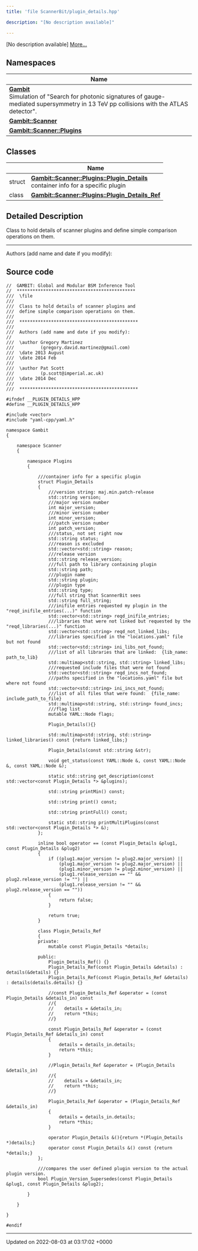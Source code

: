 ```yaml
---
title: 'file ScannerBit/plugin_details.hpp'

description: "[No description available]"

---
```







[No description available] [More...](#detailed-description)

## Namespaces

| Name           |
| -------------- |
| **[Gambit](/documentation/code/colliderbit_development/namespaces/namespacegambit/)** <br>Simulation of "Search for photonic signatures of gauge-mediated supersymmetry in 13 TeV pp collisions with the ATLAS detector".  |
| **[Gambit::Scanner](/documentation/code/colliderbit_development/namespaces/namespacegambit_1_1scanner/)**  |
| **[Gambit::Scanner::Plugins](/documentation/code/colliderbit_development/namespaces/namespacegambit_1_1scanner_1_1plugins/)**  |

## Classes

|                | Name           |
| -------------- | -------------- |
| struct | **[Gambit::Scanner::Plugins::Plugin_Details](/documentation/code/colliderbit_development/classes/structgambit_1_1scanner_1_1plugins_1_1plugin__details/)** <br>container info for a specific plugin  |
| class | **[Gambit::Scanner::Plugins::Plugin_Details_Ref](/documentation/code/colliderbit_development/classes/classgambit_1_1scanner_1_1plugins_1_1plugin__details__ref/)**  |

## Detailed Description


Class to hold details of scanner plugins and define simple comparison operations on them.



------------------

Authors (add name and date if you modify): 




## Source code

```
//  GAMBIT: Global and Modular BSM Inference Tool
//  *********************************************
///  \file
///
///  Class to hold details of scanner plugins and
///  define simple comparison operations on them. 
///
///  *********************************************
///
///  Authors (add name and date if you modify):
//
///  \author Gregory Martinez
///          (gregory.david.martinez@gmail.com)
///  \date 2013 August
///  \date 2014 Feb
///
///  \author Pat Scott
///          (p.scott@imperial.ac.uk)   
///  \date 2014 Dec
///
///  *********************************************

#ifndef __PLUGIN_DETAILS_HPP
#define __PLUGIN_DETAILS_HPP

#include <vector>
#include "yaml-cpp/yaml.h"

namespace Gambit
{
    
    namespace Scanner
    {
        
        namespace Plugins
        {
            
            ///container info for a specific plugin
            struct Plugin_Details
            {
                ///version string: maj.min.patch-release
                std::string version;
                ///major version number
                int major_version;
                ///minor version number
                int minor_version;
                ///patch version number
                int patch_version;
                ///status, not set right now
                std::string status;
                ///reason is excluded
                std::vector<std::string> reason;
                ///release version
                std::string release_version;
                ///full path to library containing plugin
                std::string path;
                ///plugin name
                std::string plugin;
                ///plugin type
                std::string type;
                ///full string that ScannerBit sees
                std::string full_string;
                ///inifile entries requested my plugin in the "reqd_inifile_entries(...)" function
                std::vector<std::string> reqd_inifile_entries;
                ///libraries that were not linked but requested by the "reqd_libraries(...)" function
                std::vector<std::string> reqd_not_linked_libs;
                ///libraries specified in the "locations.yaml" file but not found
                std::vector<std::string> ini_libs_not_found;
                ///list of all libraries that are linked:  {lib_name: path_to_lib}
                std::multimap<std::string, std::string> linked_libs;
                ///requested include files that were not found
                std::vector<std::string> reqd_incs_not_found;
                ///paths specified in the "locations.yaml" file but where not found
                std::vector<std::string> ini_incs_not_found;
                ///list of all files that were found:  {file_name: include_path_to_file}
                std::multimap<std::string, std::string> found_incs;
                ///flag list
                mutable YAML::Node flags;
                
                Plugin_Details(){}
                
                std::multimap<std::string, std::string> linked_libraries() const {return linked_libs;}
                
                Plugin_Details(const std::string &str);
                
                void get_status(const YAML::Node &, const YAML::Node &, const YAML::Node &);

                static std::string get_description(const std::vector<const Plugin_Details *> &plugins);
                
                std::string printMin() const;
                
                std::string print() const;
                
                std::string printFull() const;
                
                static std::string printMultiPlugins(const std::vector<const Plugin_Details *> &);
            };
            
            inline bool operator == (const Plugin_Details &plug1, const Plugin_Details &plug2)
            {
                if ((plug1.major_version != plug2.major_version) ||
                    (plug1.major_version != plug2.major_version) ||
                    (plug1.minor_version != plug2.minor_version) ||
                    (plug1.release_version == "" && plug2.release_version != "") ||
                    (plug1.release_version != "" && plug2.release_version == ""))
                {
                    return false;
                }
                
                return true;
            }
            
            class Plugin_Details_Ref
            {
            private:
                mutable const Plugin_Details *details;
                
            public:
                Plugin_Details_Ref() {}
                Plugin_Details_Ref(const Plugin_Details &details) : details(&details) {}
                Plugin_Details_Ref(const Plugin_Details_Ref &details) : details(details.details) {}
                
                //const Plugin_Details_Ref &operator = (const Plugin_Details &details_in) const
                //{
                //    details = &details_in;
                //    return *this;
                //}
                
                const Plugin_Details_Ref &operator = (const Plugin_Details_Ref &details_in) const
                {
                    details = details_in.details;
                    return *this;
                }
                
                //Plugin_Details_Ref &operator = (Plugin_Details &details_in)
                //{
                //    details = &details_in;
                //    return *this;
                //}
                
                Plugin_Details_Ref &operator = (Plugin_Details_Ref &details_in)
                {
                    details = details_in.details;
                    return *this;
                }
                
                operator Plugin_Details &(){return *(Plugin_Details *)details;}
                operator const Plugin_Details &() const {return *details;}
            };
            
            ///compares the user defined plugin version to the actual plugin version.
            bool Plugin_Version_Supersedes(const Plugin_Details &plug1, const Plugin_Details &plug2);
                                
        }
        
    }
    
}

#endif
```


-------------------------------

Updated on 2022-08-03 at 03:17:02 +0000
